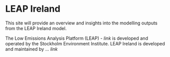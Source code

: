 # LEAP Ireland

This site will provide an overview and insights into the modelling outputs from the LEAP Ireland model.

The Low Emissions Analysis Platform (LEAP) - *link* is developed and operated by the Stockholm Environment Institute. LEAP Ireland is developed and maintained by ... *link*
